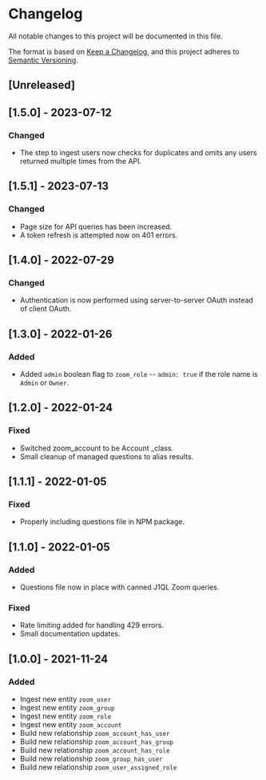 # Changelog

All notable changes to this project will be documented in this file.

The format is based on [Keep a Changelog](https://keepachangelog.com/en/1.0.0/),
and this project adheres to
[Semantic Versioning](https://semver.org/spec/v2.0.0.html).

## [Unreleased]

## [1.5.0] - 2023-07-12

### Changed

- The step to ingest users now checks for duplicates and omits any users
  returned multiple times from the API.

## [1.5.1] - 2023-07-13

### Changed

- Page size for API queries has been increased.
- A token refresh is attempted now on 401 errors.

## [1.4.0] - 2022-07-29

### Changed

- Authentication is now performed using server-to-server OAuth instead of client
  OAuth.

## [1.3.0] - 2022-01-26

### Added

- Added `admin` boolean flag to `zoom_role` -- `admin: true` if the role name is
  `Admin` or `Owner`.

## [1.2.0] - 2022-01-24

### Fixed

- Switched zoom_account to be Account \_class.
- Small cleanup of managed questions to alias results.

## [1.1.1] - 2022-01-05

### Fixed

- Properly including questions file in NPM package.

## [1.1.0] - 2022-01-05

### Added

- Questions file now in place with canned J1QL Zoom queries.

### Fixed

- Rate limiting added for handling 429 errors.
- Small documentation updates.

## [1.0.0] - 2021-11-24

### Added

- Ingest new entity `zoom_user`
- Ingest new entity `zoom_group`
- Ingest new entity `zoom_role`
- Ingest new entity `zoom_account`
- Build new relationship `zoom_account_has_user`
- Build new relationship `zoom_account_has_group`
- Build new relationship `zoom_account_has_role`
- Build new relationship `zoom_group_has_user`
- Build new relationship `zoom_user_assigned_role`
